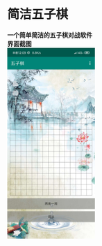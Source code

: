 # 简洁五子棋
**一个简单简洁的五子棋对战软件**
<br/>
**界面截图**
<br/>
<img src="https://github.com/leijingxing/Wuziqi/blob/master/img/img1.jpg"  width="40%" height="40%"/>
